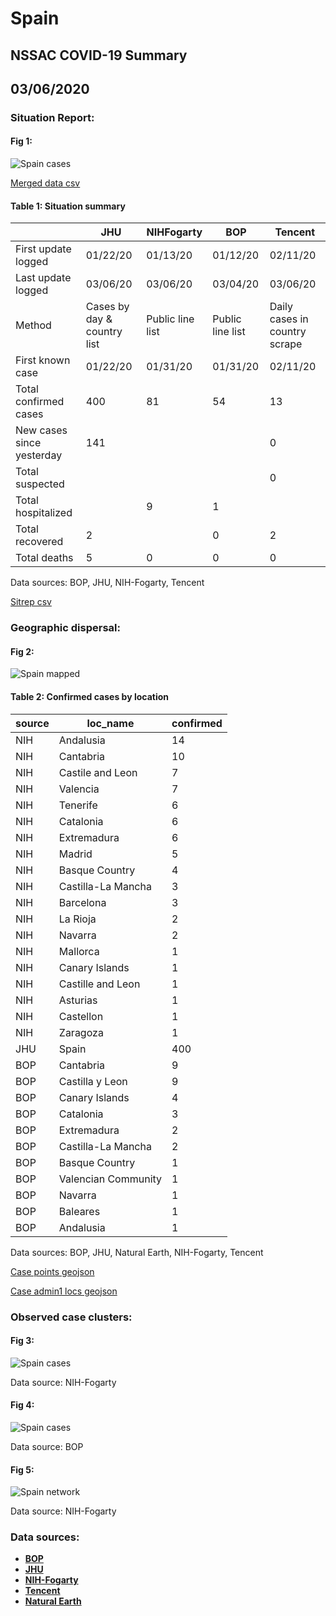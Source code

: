 # Spain
## NSSAC COVID-19 Summary
## 03/06/2020



### Situation Report:
#### Fig 1:
![Spain cases](../merged_histories/Spain_merged_histories.png)

[Merged data csv](https://github.com/SchlittDataSci/SchlittDataSci.github.io/blob/master/data/tables/Spain_merged_daily.csv)

#### Table 1: Situation summary


|                           | JHU                         | NIHFogarty       | BOP              | Tencent                       |
|---------------------------|-----------------------------|------------------|------------------|-------------------------------|
| First update logged       | 01/22/20                    | 01/13/20         | 01/12/20         | 02/11/20                      |
| Last update logged        | 03/06/20                    | 03/06/20         | 03/04/20         | 03/06/20                      |
| Method                    | Cases by day & country list | Public line list | Public line list | Daily cases in country scrape |
| First known case          | 01/22/20                    | 01/31/20         | 01/31/20         | 02/11/20                      |
| Total confirmed cases     | 400                         | 81               | 54               | 13                            |
| New cases since yesterday | 141                         |                  |                  | 0                             |
| Total suspected           |                             |                  |                  | 0                             |
| Total hospitalized        |                             | 9                | 1                |                               |
| Total recovered           | 2                           |                  | 0                | 2                             |
| Total deaths              | 5                           | 0                | 0                | 0                             |

Data sources: BOP, JHU, NIH-Fogarty, Tencent


[Sitrep csv](https://github.com/SchlittDataSci/SchlittDataSci.github.io/blob/master/data/tables/Spain_sitrep.csv)

### Geographic dispersal:
#### Fig 2:
![Spain mapped](../case_locs/Spain_case_locs.png)

#### Table 2: Confirmed cases by location


| source   | loc_name            |   confirmed |
|----------|---------------------|-------------|
| NIH      | Andalusia           |          14 |
| NIH      | Cantabria           |          10 |
| NIH      | Castile and Leon    |           7 |
| NIH      | Valencia            |           7 |
| NIH      | Tenerife            |           6 |
| NIH      | Catalonia           |           6 |
| NIH      | Extremadura         |           6 |
| NIH      | Madrid              |           5 |
| NIH      | Basque Country      |           4 |
| NIH      | Castilla-La Mancha  |           3 |
| NIH      | Barcelona           |           3 |
| NIH      | La Rioja            |           2 |
| NIH      | Navarra             |           2 |
| NIH      | Mallorca            |           1 |
| NIH      | Canary Islands      |           1 |
| NIH      | Castille and Leon   |           1 |
| NIH      | Asturias            |           1 |
| NIH      | Castellon           |           1 |
| NIH      | Zaragoza            |           1 |
| JHU      | Spain               |         400 |
| BOP      | Cantabria           |           9 |
| BOP      | Castilla y Leon     |           9 |
| BOP      | Canary Islands      |           4 |
| BOP      | Catalonia           |           3 |
| BOP      | Extremadura         |           2 |
| BOP      | Castilla-La Mancha  |           2 |
| BOP      | Basque Country      |           1 |
| BOP      | Valencian Community |           1 |
| BOP      | Navarra             |           1 |
| BOP      | Baleares            |           1 |
| BOP      | Andalusia           |           1 |

Data sources: BOP, JHU, Natural Earth, NIH-Fogarty, Tencent


[Case points geojson](https://github.com/SchlittDataSci/SchlittDataSci.github.io/blob/master/data/shapes/Spain_case_locs.geojson)

[Case admin1 locs geojson](https://github.com/SchlittDataSci/SchlittDataSci.github.io/blob/master/data/shapes/Spain_admin1_locs.geojson)

### Observed case clusters:
#### Fig 3:
![Spain cases](../cluster_analysis/Spain_imported_cases_NIHFogarty.png)



Data source: NIH-Fogarty


#### Fig 4:
![Spain cases](../cluster_analysis/Spain_imported_cases_BOP.png)



Data source: BOP


#### Fig 5:
![Spain network](../autochthonous_networks/Spain_network.png)



Data source: NIH-Fogarty


### Data sources:
* **[BOP](https://github.com/beoutbreakprepared/nCoV2019)**
* **[JHU](https://github.com/CSSEGISandData/COVID-19)** 
* **[NIH-Fogarty](https://docs.google.com/spreadsheets/d/1jS24DjSPVWa4iuxuD4OAXrE3QeI8c9BC1hSlqr-NMiU/edit#gid=1187587451)** 
* **[Tencent](https://news.qq.com/zt2020/page/feiyan.htm)**
* **[Natural Earth](https://www.naturalearthdata.com/forums/forum/natural-earth-map-data/cultural-vectors/admin-1-states-provinces-and-their-boundaries/)**

<!-- Global site tag (gtag.js) - Google Analytics -->
<script async src="https://www.googletagmanager.com/gtag/js?id=UA-158816269-1"></script>
<script>
  window.dataLayer = window.dataLayer || [];
  function gtag(){dataLayer.push(arguments);}
  gtag('js', new Date());

  gtag('config', 'UA-158816269-1');
</script>